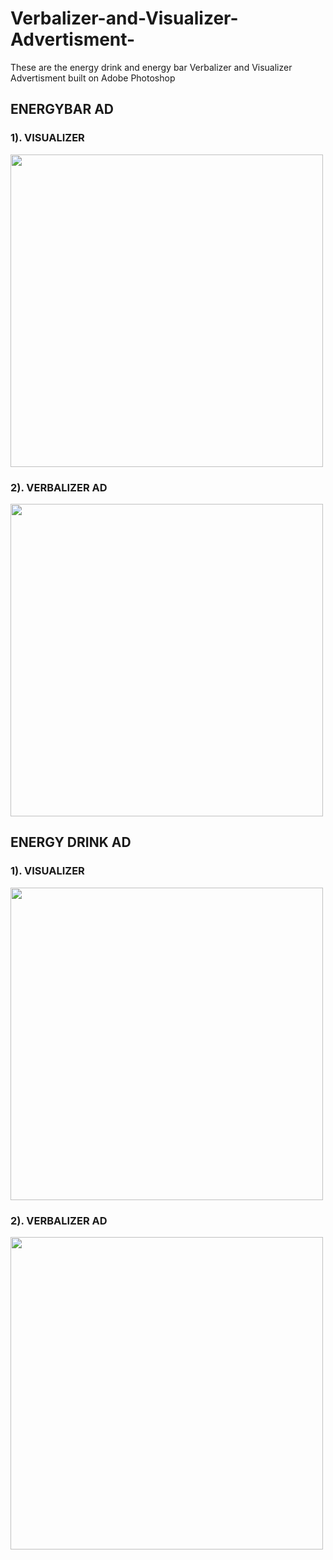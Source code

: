 # Verbalizer-and-Visualizer-Advertisment-
These are the energy drink and energy bar Verbalizer and Visualizer Advertisment built on Adobe Photoshop 

## ENERGYBAR AD 

### 1). VISUALIZER

<img src="https://user-images.githubusercontent.com/57370271/119799371-9fad4900-bef9-11eb-8551-7f4f756683e5.png" width="500">

### 2). VERBALIZER AD

<img src="https://user-images.githubusercontent.com/57370271/119799839-15b1b000-befa-11eb-9ee7-0967f25523cd.png" width="500">

## ENERGY DRINK AD 

### 1). VISUALIZER

<img src="https://user-images.githubusercontent.com/57370271/119800173-64f7e080-befa-11eb-8979-b297e72f8226.png" width="500">

### 2). VERBALIZER AD

<img src="https://user-images.githubusercontent.com/57370271/119800193-69bc9480-befa-11eb-9809-e14e82142cce.png" width="500">
